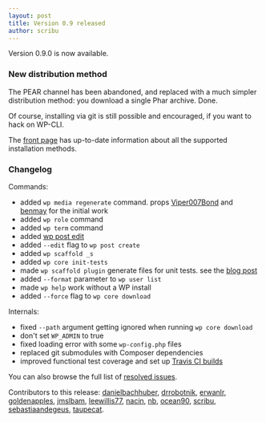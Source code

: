```yaml
---
layout: post
title: Version 0.9 released
author: scribu
---
```

Version 0.9.0 is now available.

### New distribution method

The PEAR channel has been abandoned, and replaced with a much simpler distribution method: you download a single Phar archive. Done.

Of course, installing via git is still possible and encouraged, if you want to hack on WP-CLI.

The [front page](/) has up-to-date information about all the supported installation methods.

### Changelog

Commands:

- added `wp media regenerate` command. props [Viper007Bond](https://github.com/Viper007Bond) and [benmay](https://github.com/benmay) for the initial work
- added `wp role` command
- added `wp term` command
- added [wp post edit](/blog/editing-posts.html)
- added `--edit` flag to `wp post create`
- added `wp scaffold _s`
- added `wp core init-tests`
- made `wp scaffold plugin` generate files for unit tests. see the [blog post](/blog/plugin-unit-tests.html)
- added `--format` parameter to `wp user list`
- made `wp help` work without a WP install
- added `--force` flag to `wp core download`

Internals:

- fixed `--path` argument getting ignored when running `wp core download`
- don't set `WP_ADMIN` to true
- fixed loading error with some `wp-config.php` files
- replaced git submodules with Composer dependencies
- improved functional test coverage and set up [Travis CI builds](https://travis-ci.org/wp-cli/wp-cli)

You can also browse the full list of [resolved issues](https://github.com/wp-cli/wp-cli/issues?milestone=7&state=closed).

Contributors to this release: [danielbachhuber](http://github.com/danielbachhuber), [drrobotnik](http://github.com/drrobotnik), [erwanlr](http://github.com/erwanlr), [goldenapples](http://github.com/goldenapples), [jmslbam](http://github.com/jmslbam), [leewillis77](http://github.com/leewillis77), [nacin](http://github.com/nacin), [nb](http://github.com/nb), [ocean90](http://github.com/ocean90), [scribu](http://github.com/scribu), [sebastiaandegeus](http://github.com/sebastiaandegeus), [taupecat](http://github.com/taupecat).
